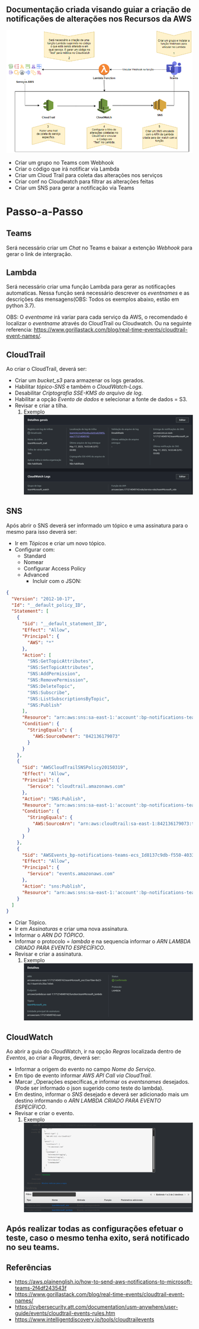 ## Documentação criada visando guiar a criação de notificações de alterações nos Recursos da AWS

![image-3.png](./image-3.png)

* Criar um grupo no Teams com Webhook
* Criar o código que irá notificar via Lambda
* Criar um Cloud Trail para coleta das alterações nos serviços
* Criar conf no Cloudwatch para filtrar as alterações feitas
* Criar um SNS para gerar a notificação via Teams

# Passo-a-Passo

## Teams

Será necessário criar um _Chat_ no Teams e baixar a extenção _Webhook_ para gerar o link de intergração.

## Lambda
Será necessário criar uma função Lambda para gerar as notificações automaticas. Nessa função será necessário descrever os _eventnames_ e as descrições das mensagens(OBS: Todos os exemplos abaixo, estão em python 3.7).

OBS: O _eventname_ irá variar para cada serviço da AWS, o recomendado é localizar o _eventname_ através do CloudTrail ou Cloudwatch. Ou na seguinte referencia: <https://www.gorillastack.com/blog/real-time-events/cloudtrail-event-names/>.

## CloudTrail
Ao criar o CloudTrail, deverá ser:
* Criar um _bucket_s3_ para armazenar os logs gerados. 
* Habilitar _tópico-SNS_ e também o _CloudWatch-Logs_.
* Desabilitar _Criptografia SSE-KMS do arquivo de log_. 
* Habilitar a opção _Evento de dados_ e selecionar a fonte de dados = S3.
* Revisar e criar a tilha.
  1. Exemplo
    ![image-2.png](./image-2.png)

## SNS
Após abrir o SNS deverá ser informado um tópico e uma assinatura para o mesmo para isso deverá ser:
* Ir em _Tópicos_ e criar um novo tópico.
* Configurar com:
  * Standard
  * Nomear
  * Configurar Access Policy
  * Advanced
    * Incluir com o JSON:
~~~json
{
  "Version": "2012-10-17",
  "Id": "__default_policy_ID",
  "Statement": [
    {
      "Sid": "__default_statement_ID",
      "Effect": "Allow",
      "Principal": {
        "AWS": "*"
      },
      "Action": [
        "SNS:GetTopicAttributes",
        "SNS:SetTopicAttributes",
        "SNS:AddPermission",
        "SNS:RemovePermission",
        "SNS:DeleteTopic",
        "SNS:Subscribe",
        "SNS:ListSubscriptionsByTopic",
        "SNS:Publish"
      ],
      "Resource": "arn:aws:sns:sa-east-1:'account':bp-notifications-teams-'nome do serviço'",
      "Condition": {
        "StringEquals": {
          "AWS:SourceOwner": "842136179073"
        }
      }
    },
    {
      "Sid": "AWSCloudTrailSNSPolicy20150319",
      "Effect": "Allow",
      "Principal": {
        "Service": "cloudtrail.amazonaws.com"
      },
      "Action": "SNS:Publish",
      "Resource": "arn:aws:sns:sa-east-1:'account':bp-notifications-teams-'nome do serviço'",
      "Condition": {
        "StringEquals": {
          "AWS:SourceArn": "arn:aws:cloudtrail:sa-east-1:842136179073:trail/bp-notifications-team-s3"
        }
      }
    },
    {
      "Sid": "AWSEvents_bp-notifications-teams-ecs_Id8137c9db-f550-4033-8968-67cfeeecc63b",
      "Effect": "Allow",
      "Principal": {
        "Service": "events.amazonaws.com"
      },
      "Action": "sns:Publish",
      "Resource": "arn:aws:sns:sa-east-1:'account':bp-notifications-teams-'nome do serviço'"
    }
  ]
}
~~~
* Criar Tópico.
* Ir em _Assinaturas_ e criar uma nova assinatura.
* Informar o _ARN DO TÓPICO_.
* Informar o protocolo = _lambda_ e na sequencia informar o _ARN LAMBDA CRIADO PARA EVENTO ESPECÍFICO_.
* Revisar e criar a assinatura.
  1. Exemplo
    ![image.png](./image.png)


## CloudWatch
Ao abrir a guia do CloudWatch, ir na opção _Regras_ localizada dentro de _Eventos_, ao criar a _Regras_, deverá ser:
* Informar a origem do evento no campo _Nome do Serviço_.
* Em tipo de evento informar _AWS API Call via CloudTrail_.
* Marcar _Operações específicas_e informar os _eventsnames_ desejados.(Pode ser informado o json sugerido como teste do lambda).
* Em destino, informar o _SNS_ desejado e deverá ser adicionado mais um destino informando o _ARN LAMBDA CRIADO PARA EVENTO ESPECÍFICO_.
* Revisar e criar o evento.
  1. Exemplo
    ![image-1.png](./image-1.png)


## Após realizar todas as configurações efetuar o teste, caso o mesmo tenha exito, será notificado no seu teams.

## Referências
* <https://aws.plainenglish.io/how-to-send-aws-notifications-to-microsoft-teams-2f4df243543f>
* <https://www.gorillastack.com/blog/real-time-events/cloudtrail-event-names/>
* <https://cybersecurity.att.com/documentation/usm-anywhere/user-guide/events/cloudtrail-events-rules.htm>
* <https://www.intelligentdiscovery.io/tools/cloudtrailevents>


